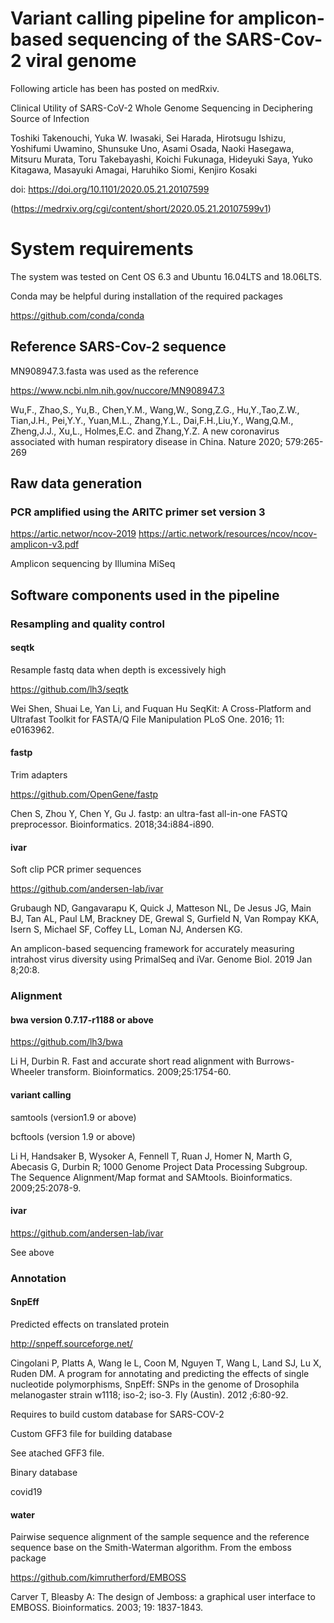 Variant calling pipeline for amplicon-based sequencing of the SARS-Cov-2 viral genome
===========

Following article has been has posted on medRxiv.

Clinical Utility of SARS-CoV-2 Whole Genome Sequencing in Deciphering Source of Infection

Toshiki Takenouchi, Yuka W. Iwasaki, Sei Harada, Hirotsugu Ishizu, Yoshifumi Uwamino, Shunsuke Uno, Asami Osada, Naoki Hasegawa, Mitsuru Murata, Toru Takebayashi, Koichi Fukunaga, Hideyuki Saya, Yuko Kitagawa, Masayuki Amagai, Haruhiko Siomi, Kenjiro Kosaki

doi: https://doi.org/10.1101/2020.05.21.20107599

(https://medrxiv.org/cgi/content/short/2020.05.21.20107599v1)
# System requirements

The system was tested on Cent OS 6.3 and Ubuntu 16.04LTS and 18.06LTS.

Conda may be helpful during installation of the required packages

https://github.com/conda/conda

## Reference SARS-Cov-2 sequence

MN908947.3.fasta was used as the reference

https://www.ncbi.nlm.nih.gov/nuccore/MN908947.3

Wu,F., Zhao,S., Yu,B., Chen,Y.M., Wang,W., Song,Z.G., Hu,Y.,Tao,Z.W., Tian,J.H., Pei,Y.Y., Yuan,M.L., Zhang,Y.L., Dai,F.H.,Liu,Y., Wang,Q.M., Zheng,J.J., Xu,L., Holmes,E.C. and Zhang,Y.Z. A new coronavirus associated with human respiratory disease in China.
Nature 2020; 579:265-269

## Raw data generation

### PCR amplified using the ARITC primer set version 3

https://artic.networ/ncov-2019
https://artic.network/resources/ncov/ncov-amplicon-v3.pdf

Amplicon sequencing by Illumina MiSeq

## Software components used in the pipeline
### Resampling and quality control
#### seqtk

Resample fastq data when depth is excessively high

https://github.com/lh3/seqtk

Wei Shen, Shuai Le, Yan Li, and Fuquan Hu
SeqKit: A Cross-Platform and Ultrafast Toolkit for FASTA/Q  File Manipulation
PLoS One. 2016; 11: e0163962.

#### fastp
Trim adapters

https://github.com/OpenGene/fastp

Chen S, Zhou Y, Chen Y, Gu J.
fastp: an ultra-fast all-in-one FASTQ preprocessor.
Bioinformatics. 2018;34:i884-i890.

#### ivar

Soft clip PCR primer sequences

https://github.com/andersen-lab/ivar

Grubaugh ND, Gangavarapu K, Quick J, Matteson NL, De Jesus JG, Main BJ, Tan AL, Paul LM, Brackney DE, Grewal S, Gurfield N, Van Rompay KKA, Isern S, Michael SF, Coffey LL, Loman NJ, Andersen KG.

An amplicon-based sequencing framework for accurately measuring intrahost virus diversity using PrimalSeq and iVar.
Genome Biol. 2019 Jan 8;20:8.

### Alignment

#### bwa version 0.7.17-r1188 or above

https://github.com/lh3/bwa

Li H, Durbin R.
Fast and accurate short read alignment with Burrows-Wheeler transform.
Bioinformatics. 2009;25:1754-60.

#### variant calling

samtools (version1.9 or above)

bcftools (version 1.9 or above)

Li H, Handsaker B, Wysoker A, Fennell T, Ruan J, Homer N, Marth G, Abecasis G, Durbin R; 1000 Genome Project Data Processing Subgroup.
The Sequence Alignment/Map format and SAMtools.
Bioinformatics. 2009;25:2078-9.

#### ivar

https://github.com/andersen-lab/ivar

See above

### Annotation
#### SnpEff

Predicted effects on translated protein

http://snpeff.sourceforge.net/

Cingolani P, Platts A, Wang le L, Coon M, Nguyen T, Wang L, Land SJ, Lu X, Ruden DM.
A program for annotating and predicting the effects of single nucleotide polymorphisms, SnpEff: SNPs in the genome of Drosophila melanogaster strain w1118; iso-2; iso-3.
Fly (Austin). 2012 ;6:80-92.

Requires to build custom database for SARS-COV-2

Custom GFF3 file for building database

See atached GFF3 file.

Binary database

covid19

#### water

Pairwise sequence alignment of the sample sequence and the reference sequence base on the Smith-Waterman algorithm.
From the emboss package

https://github.com/kimrutherford/EMBOSS

Carver T, Bleasby A: The design of Jemboss: a graphical user interface to EMBOSS. Bioinformatics. 2003; 19: 1837-1843.

